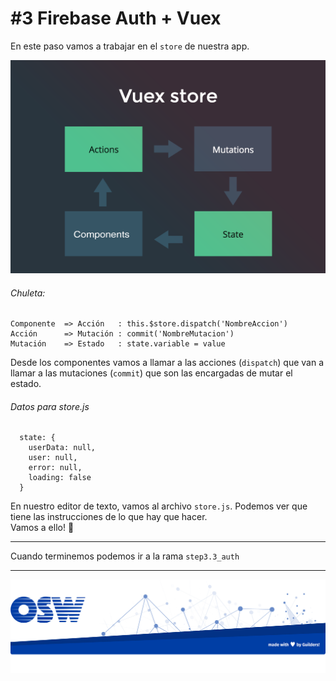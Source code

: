 # #3 Firebase Auth + Vuex

En este paso vamos a trabajar en el `store` de nuestra app.

![firebase](./assets/img/vuex-store.png)

###### Chuleta:
```
Componente  => Acción   : this.$store.dispatch('NombreAccion')
Acción      => Mutación : commit('NombreMutacion')
Mutación    => Estado   : state.variable = value
```  
Desde los componentes vamos a llamar a las acciones (`dispatch`) 
que van a llamar a las mutaciones (`commit`)
que son las encargadas de mutar el estado.

###### Datos para store.js  

```
  state: {
    userData: null,
    user: null,
    error: null,
    loading: false
  }
```

En nuestro editor de texto, vamos al archivo `store.js`. Podemos ver que tiene las instrucciones de lo que hay que hacer.  
Vamos a ello! 💪

---

Cuando terminemos podemos ir a la rama `step3.3_auth`

--- 

![firebase](./assets/img/footer.png)
